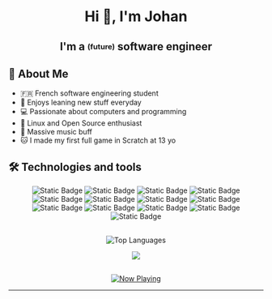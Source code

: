 <h1 align='center'> Hi 👋, I'm Johan </h1>
<h2 align='center'> I'm a <sub><sup>(future)</sub></sup> software engineer </h2>

## 🔶 About Me

- 🇫🇷 French software engineering student
- 📙 Enjoys leaning new stuff everyday
- 💻 Passionate about computers and programming
- 🐧 Linux and Open Source enthusiast
- 🎸 Massive music buff
- 🐱 I made my first full game in Scratch at 13 yo

## 🛠️ Technologies and tools

<p align="center">
  <img src="https://img.shields.io/badge/C-00599C%3F?style=flat&logo=c&logoColor=white&labelColor=03071e&color=e85d04" alt="Static Badge" />
  <img src="https://img.shields.io/badge/Python-3776AB?style=flat&logo=python&logoColor=white&labelColor=03071e&color=e85d04" alt="Static Badge" />
  <img src="https://img.shields.io/badge/Linux-FCC624?style=flat&logo=linux&logoColor=white&labelColor=03071e&color=e85d04" alt="Static Badge" />
  <img src="https://img.shields.io/badge/Fedora-51A2DA?style=flat&logo=fedora&logoColor=white&labelColor=03071e&color=e85d04" alt="Static Badge" />
  <img src="https://img.shields.io/badge/LaTeX-00A0A0?style=flat&logo=latex&logoColor=white&labelColor=03071e&color=e85d04" alt="Static Badge" />
  <img src="https://img.shields.io/badge/Docker-2496ED?style=flat&logo=docker&logoColor=white&labelColor=03071e&color=e85d04" alt="Static Badge" />
  <img src="https://img.shields.io/badge/UnrealEngine-%2523313131.svg?style=flat&logo=unrealengine&logoColor=white&labelColor=03071e&color=e85d04" alt="Static Badge" />
  <img src="https://img.shields.io/badge/NumPy-4DABCF?style=flat&logo=numpy&logoColor=white&labelColor=03071e&color=e85d04" alt="Static Badge" />
  <img src="https://img.shields.io/badge/Express.js-%2523404d59.svg?style=flat&logo=express&logoColor=white&labelColor=03071e&color=e85d04" alt="Static Badge" />
  <img src="https://img.shields.io/badge/Node.js-6DA55F?style=flat&logo=node.js&logoColor=white&labelColor=03071e&color=e85d04" alt="Static Badge" />
  <img src="https://img.shields.io/badge/C%2B%2B-%252300599C.svg?style=flat&logo=c%2B%2B&logoColor=white&labelColor=03071e&color=e85d04" alt="Static Badge" />
  <img src="https://img.shields.io/badge/Flutter-02569B?style=flat&logo=flutter&logoColor=white&labelColor=03071e&color=e85d04" alt="Static Badge" />
  <img src="https://img.shields.io/badge/JavaScript-F7DF1E?style=flat&logo=javascript&logoColor=white&labelColor=03071e&color=e85d04" alt="Static Badge" />
</p>

##

<p align="center">
  <img src="https://github-readme-stats-ten-black-46.vercel.app/api/top-langs/?username=JohanVerne&hide=mathematica,hlsl,cmake,c%2B%2B,c%23,objective-c,jupyter%20notebook,html&layout=compact&title_color=f48c06&text_color=faa307&bg_color=0d1117&langs_count=6" alt="Top Languages" />
</p>

<p align="center">
    <img src="https://github-readme-stats-ten-black-46.vercel.app/api/wakatime?username=JohanVerne&title_color=f48c06&text_color=faa307&bg_color=0d1117" />
</p>

##

<p align="center">
  <a href="https://github.com/kittinan/spotify-github-profile">
    <img src="https://spotify-github-profile.kittinanx.com/api/view?uid=0bcoopjhoxlrrklyhjvredc7s&cover_image=true&theme=default&show_offline=false&background_color=121212&interchange=false&profanity=false&bar_color=f48c06&bar_color_cover=false", alt="Now Playing">
  </a>
</p>

---
